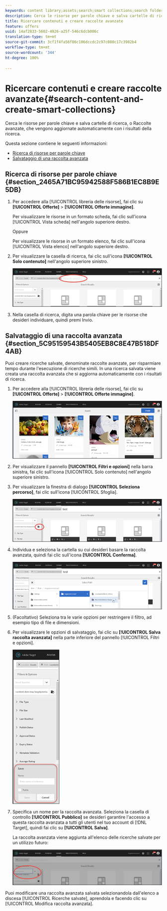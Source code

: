 ```yaml
---
keywords: content library;assets;search;smart collections;search folder;filter
description: Cerca le risorse per parole chiave e salva cartelle di ricerca, o Raccolte avanzate, che vengono aggiornate automaticamente con i risultati della ricerca.
title: Ricercare contenuti e creare raccolte avanzate
feature: offers
uuid: 14af2833-5602-4926-a25f-546c6dcb006c
translation-type: tm+mt
source-git-commit: 3cf1f4fa56f86c106dccdc2c97c080c17c3982b4
workflow-type: tm+mt
source-wordcount: '344'
ht-degree: 100%

---
```



# Ricercare contenuti e creare raccolte avanzate{#search-content-and-create-smart-collections}

Cerca le risorse per parole chiave e salva cartelle di ricerca, o Raccolte avanzate, che vengono aggiornate automaticamente con i risultati della ricerca.

Questa sezione contiene le seguenti informazioni:

* [Ricerca di risorse per parole chiave ](../../c-experiences/c-manage-content/filter-and-search-content.md#section_2465A71BC95942588F586B1EC8B9E5DB)
* [Salvataggio di una raccolta avanzata ](../../c-experiences/c-manage-content/filter-and-search-content.md#section_5C95159543B5405EB8C8E47B518DF4AB)

## Ricerca di risorse per parole chiave {#section_2465A71BC95942588F586B1EC8B9E5DB}

1. Per accedere alla [!UICONTROL libreria delle risorse], fai clic su **[!UICONTROL Offerte]** > **[!UICONTROL Offerte immagine]**.

   Per visualizzare le risorse in un formato scheda, fai clic sull&#39;icona [!UICONTROL Vista scheda] nell&#39;angolo superiore destro.

   Oppure

   Per visualizzare le risorse in un formato elenco, fai clic sull&#39;icona [!UICONTROL Vista elenco] nell&#39;angolo superiore destro.

1. Per visualizzare la casella di ricerca, fai clic sull&#39;icona **[!UICONTROL Solo contenuto]** nell&#39;angolo superiore sinistro.

   ![](assets/search_assets.png)

1. Nella casella di ricerca, digita una parola chiave per le risorse che desideri individuare, quindi premi Invio.

## Salvataggio di una raccolta avanzata {#section_5C95159543B5405EB8C8E47B518DF4AB}

Puoi creare ricerche salvate, denominate raccolte avanzate, per risparmiare tempo durante l&#39;esecuzione di ricerche simili. In una ricerca salvata viene creata una raccolta avanzata che si aggiorna automaticamente con i risultati di ricerca.

1. Per accedere alla [!UICONTROL libreria delle risorse], fai clic su **[!UICONTROL Offerte]** > **[!UICONTROL Offerte immagine]**.

   ![](assets/content.png)

1. Per visualizzare il pannello **[!UICONTROL Filtri e opzioni]** nella barra sinistra, fai clic sull&#39;icona [!UICONTROL Solo contenuto] nell&#39;angolo superiore sinistro.
1. Per visualizzare la finestra di dialogo **[!UICONTROL Seleziona percorso]**, fai clic sull&#39;icona [!UICONTROL Sfoglia].

   ![](assets/browse_folders.png)

1. Individua e seleziona la cartella su cui desideri basare la raccolta avanzata, quindi fai clic sull&#39;icona **[!UICONTROL Conferma]**.

   ![](assets/browse_folders2.png)

1. (Facoltativo) Seleziona tra le varie opzioni per restringere il filtro, ad esempio tipo di file e dimensioni.
1. Per visualizzare le opzioni di salvataggio, fai clic su **[!UICONTROL Salva raccolta avanzata]** nella parte inferiore del pannello [!UICONTROL Filtri e opzioni].

   ![](assets/save_smart_collection_options.png)

1. Specifica un nome per la raccolta avanzata. Seleziona la casella di controllo **[!UICONTROL Pubblico]** se desideri garantire l&#39;accesso a questa raccolta avanzata a tutti gli utenti nel tuo account di [!DNL Target], quindi fai clic su **[!UICONTROL Salva]**.

   La raccolta avanzata viene aggiunta all&#39;elenco delle ricerche salvate per un utilizzo futuro:

   ![](assets/saved_smart_collection.png)

Puoi modificare una raccolta avanzata salvata selezionandola dall&#39;elenco a discesa [!UICONTROL Ricerche salvate], aprendola e facendo clic su [!UICONTROL Modifica raccolta avanzata].

